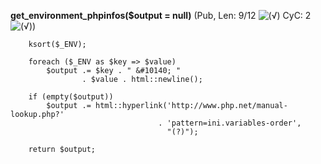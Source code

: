 **get_environment_phpinfos($output = null)** (Pub, Len: 9/12 ![(&radic;)](https://raw.github.com/TheB3Rt0z/schrimp/master/.inc/img/icon_16x16_green_ok.png "") CyC: 2 ![(&radic;)](https://raw.github.com/TheB3Rt0z/schrimp/master/.inc/img/icon_16x16_green_ok.png ""))  
  
        ksort($_ENV);

        foreach ($_ENV as $key => $value)
            $output .= $key . " &#10140; "
                    . $value . html::newline();

        if (empty($output))
            $output .= html::hyperlink('http://www.php.net/manual-lookup.php?'
                                     . 'pattern=ini.variables-order',
                                       "(?)");

        return $output;
